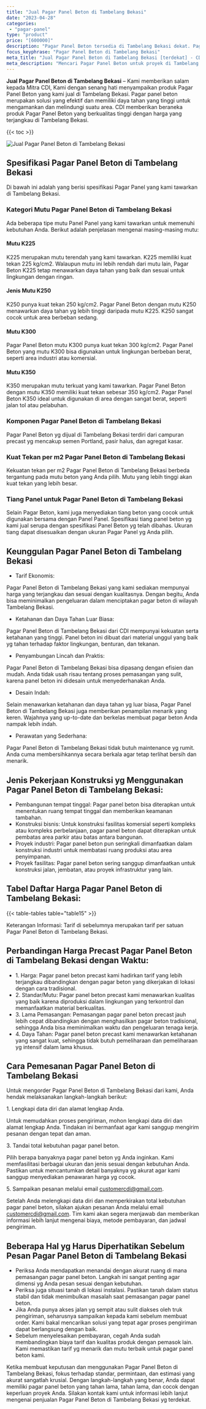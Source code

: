 ```yaml
---
title: "Jual Pagar Panel Beton di Tambelang Bekasi"
date: "2023-04-28"
categories:
 - "pagar-panel"
type: "product"
price: "[600000]"
description: "Pagar Panel Beton tersedia di Tambelang Bekasi dekat. Pagar Panel Beton ini biasanya diaplikasikan dalam proyek pembangunan sebagai pagar pengamanan yang kokoh dan tahan lama. Hubungi kami untuk mendapatkan lebih lanjut."
focus_keyphrase: "Pagar Panel Beton di Tambelang Bekasi"
meta_title: "Jual Pagar Panel Beton di Tambelang Bekasi [terdekat] - CDI"
meta_description: "Mencari Pagar Panel Beton untuk proyek di Tambelang Bekasi? Kami menawarkan Pagar Panel Beton berkualitas untuk pembatas lahan. Segera dapatkan harga terbaik sekarang."
---
```


**Jual Pagar Panel Beton di Tambelang Bekasi** – Kami memberikan salam kepada Mitra CDI, Kami dengan senang hati menyampaikan produk Pagar Panel Beton yang kami jual di Tambelang Bekasi. Pagar panel beton merupakan solusi yang efektif dan memiliki daya tahan yang tinggi untuk mengamankan dan melindungi suatu area. CDI memberikan beraneka produk Pagar Panel Beton yang berkualitas tinggi dengan harga yang terjangkau di Tambelang Bekasi.

{{< toc >}}

![Jual Pagar Panel Beton di Tambelang Bekasi](/images/pagar-panel/pagar-panel-12.jpg)

## Spesifikasi Pagar Panel Beton di Tambelang Bekasi

Di bawah ini adalah yang berisi spesifikasi Pagar Panel yang kami tawarkan di Tambelang Bekasi.

### Kategori Mutu Pagar Panel Beton di Tambelang Bekasi

Ada beberapa tipe mutu Panel Panel yang kami tawarkan untuk memenuhi kebutuhan Anda. Berikut adalah penjelasan mengenai masing-masing mutu:

#### Mutu K225

K225 merupakan mutu terendah yang kami tawarkan. K225 memiliki kuat tekan 225 kg/cm2. Walaupun mutu ini lebih rendah dari mutu lain, Pagar Beton K225 tetap menawarkan daya tahan yang baik dan sesuai untuk lingkungan dengan ringan.

#### Jenis Mutu K250

K250 punya kuat tekan 250 kg/cm2. Pagar Panel Beton dengan mutu K250 menawarkan daya tahan yg lebih tinggi daripada mutu K225. K250 sangat cocok untuk area berbeban sedang.

#### Mutu K300

Pagar Panel Beton mutu K300 punya kuat tekan 300 kg/cm2. Pagar Panel Beton yang mutu K300 bisa digunakan untuk lingkungan berbeban berat, seperti area industri atau komersial.

#### Mutu K350

K350 merupakan mutu terkuat yang kami tawarkan. Pagar Panel Beton dengan mutu K350 memiliki kuat tekan sebesar 350 kg/cm2. Pagar Panel Beton K350 ideal untuk digunakan di area dengan sangat berat, seperti jalan tol atau pelabuhan.

### Komponen Pagar Panel Beton di Tambelang Bekasi

Pagar Panel Beton yg dijual di Tambelang Bekasi terdiri dari campuran precast yg mencakup semen Portland, pasir halus, dan agregat kasar.

### Kuat Tekan per m2 Pagar Panel Beton di Tambelang Bekasi

Kekuatan tekan per m2 Pagar Panel Beton di Tambelang Bekasi berbeda tergantung pada mutu beton yang Anda pilih. Mutu yang lebih tinggi akan kuat tekan yang lebih besar.

### Tiang Panel untuk Pagar Panel Beton di Tambelang Bekasi

Selain Pagar Beton, kami juga menyediakan tiang beton yang cocok untuk digunakan bersama dengan Panel Panel. Spesifikasi tiang panel beton yg kami jual serupa dengan spesifikasi Panel Beton yg telah dibahas. Ukuran tiang dapat disesuaikan dengan ukuran Pagar Panel yg Anda pilih.

## Keunggulan Pagar Panel Beton di Tambelang Bekasi

*   Tarif Ekonomis:

Pagar Panel Beton di Tambelang Bekasi yang kami sediakan mempunyai harga yang terjangkau dan sesuai dengan kualitasnya. Dengan begitu, Anda bisa meminimalkan pengeluaran dalam menciptakan pagar beton di wilayah Tambelang Bekasi.
*   Ketahanan dan Daya Tahan Luar Biasa:

Pagar Panel Beton di Tambelang Bekasi dari CDI mempunyai kekuatan serta ketahanan yang tinggi. Panel beton ini dibuat dari material unggul yang baik yg tahan terhadap faktor lingkungan, benturan, dan tekanan.
*   Penyambungan Lincah dan Praktis:

Pagar Panel Beton di Tambelang Bekasi bisa dipasang dengan efisien dan mudah. Anda tidak usah risau tentang proses pemasangan yang sulit, karena panel beton ini didesain untuk menyederhanakan Anda.
*   Desain Indah:

Selain menawarkan ketahanan dan daya tahan yg luar biasa, Pagar Panel Beton di Tambelang Bekasi juga memberikan penampilan menarik yang keren. Wajahnya yang up-to-date dan berkelas membuat pagar beton Anda nampak lebih indah.
*   Perawatan yang Sederhana:

Pagar Panel Beton di Tambelang Bekasi tidak butuh maintenance yg rumit. Anda cuma membersihkannya secara berkala agar tetap terlihat bersih dan menarik.

## Jenis Pekerjaan Konstruksi yg Menggunakan Pagar Panel Beton di Tambelang Bekasi:

*   Pembangunan tempat tinggal: Pagar panel beton bisa diterapkan untuk menentukan ruang tempat tinggal dan memberikan keamanan tambahan.
*   Konstruksi bisnis: Untuk konstruksi fasilitas komersial seperti kompleks atau kompleks perbelanjaan, pagar panel beton dapat diterapkan untuk pembatas area parkir atau batas antara bangunan.
*   Proyek industri: Pagar panel beton pun seringkali dimanfaatkan dalam konstruksi industri untuk membatasi ruang produksi atau area penyimpanan.
*   Proyek fasilitas: Pagar panel beton sering sanggup dimanfaatkan untuk konstruksi jalan, jembatan, atau proyek infrastruktur yang lain.

## Tabel Daftar Harga Pagar Panel Beton di Tambelang Bekasi:

{{< table-tables table="table15" >}}

Keterangan Informasi: Tarif di sebelumnya merupakan tarif per satuan Pagar Panel Beton di Tambelang Bekasi.

## Perbandingan Harga Precast Pagar Panel Beton di Tambelang Bekasi dengan Waktu:

*   1\. Harga: Pagar panel beton precast kami hadirkan tarif yang lebih terjangkau dibandingkan dengan pagar beton yang dikerjakan di lokasi dengan cara tradisional.
*   2\. Standar/Mutu: Pagar panel beton precast kami menawarkan kualitas yang baik karena diproduksi dalam lingkungan yang terkontrol dan memanfaatkan material berkualitas.
*   3\. Lama Pemasangan: Pemasangan pagar panel beton precast jauh lebih cepat dibandingkan dengan menghasilkan pagar beton tradisional, sehingga Anda bisa meminimalkan waktu dan pengeluaran tenaga kerja.
*   4\. Daya Tahan: Pagar panel beton precast kami menawarkan ketahanan yang sangat kuat, sehingga tidak butuh pemeliharaan dan pemeliharaan yg intensif dalam lama khusus.

## Cara Pemesanan Pagar Panel Beton di Tambelang Bekasi

Untuk mengorder Pagar Panel Beton di Tambelang Bekasi dari kami, Anda hendak melaksanakan langkah-langkah berikut:

1\.  Lengkapi data diri dan alamat lengkap Anda.

Untuk memudahkan proses pengiriman, mohon lengkapi data diri dan alamat lengkap Anda. Tindakan ini bermanfaat agar kami sanggup mengirim pesanan dengan tepat dan aman.

3\.  Tandai total kebutuhan pagar panel beton.

Pilih berapa banyaknya pagar panel beton yg Anda inginkan. Kami memfasilitasi berbagai ukuran dan jenis sesuai dengan kebutuhan Anda. Pastikan untuk mencantumkan detail banyaknya yg akurat agar kami sanggup menyediakan penawaran harga yg cocok.

5\.  Sampaikan pesanan melalui email customercdi@gmail.com.

Setelah Anda melengkapi data diri dan memperkirakan total kebutuhan pagar panel beton, silakan ajukan pesanan Anda melalui email customercdi@gmail.com. Tim kami akan segera menjawab dan memberikan informasi lebih lanjut mengenai biaya, metode pembayaran, dan jadwal pengiriman.

## Beberapa Hal yg Harus Diperhatikan Sebelum Pesan Pagar Panel Beton di Tambelang Bekasi

*   Periksa Anda mendapatkan menandai dengan akurat ruang di mana pemasangan pagar panel beton. Langkah ini sangat penting agar dimensi yg Anda pesan sesuai dengan kebutuhan.
*   Periksa juga situasi tanah di lokasi instalasi. Pastikan tanah dalam status stabil dan tidak menimbulkan masalah saat pemasangan pagar panel beton.
*   Jika Anda punya akses jalan yg sempit atau sulit diakses oleh truk pengiriman, seharusnya sampaikan kepada kami sebelum membuat order. Kami bakal mencarikan solusi yang tepat agar proses pengiriman dapat berlangsung dengan baik.
*   Sebelum menyelesaikan pembayaran, cegah Anda sudah membandingkan biaya tarif dan kualitas produk dengan pemasok lain. Kami memastikan tarif yg menarik dan mutu terbaik untuk pagar panel beton kami.

Ketika membuat keputusan dan menggunakan Pagar Panel Beton di Tambelang Bekasi, fokus terhadap standar, permintaan, dan estimasi yang akurat sangatlah krusial. Dengan langkah-langkah yang benar, Anda dapat memiliki pagar panel beton yang tahan lama, tahan lama, dan cocok dengan keperluan proyek Anda. Silakan kontak kami untuk informasi lebih lanjut mengenai penjualan Pagar Panel Beton di Tambelang Bekasi yg terdekat.